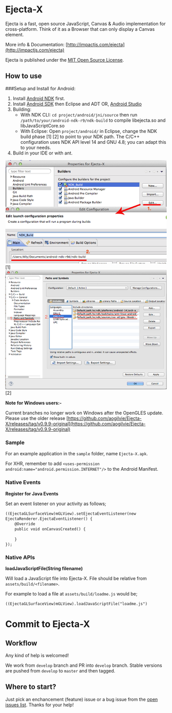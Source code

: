 # Ejecta-X

Ejecta is a fast, open source JavaScript, Canvas & Audio implementation for cross-platform. Think of it as a Browser that can only display a Canvas element.

More info & Documentation: [http://impactjs.com/ejecta](http://impactjs.com/ejecta)

Ejecta is published under the [MIT Open Source License](http://opensource.org/licenses/mit-license.php).


## How to use

###Setup and Install for Android:

1. Install [Android NDK](http://developer.android.com/tools/sdk/ndk/index.html) first.
2. Install [Android SDK](http://developer.android.com/sdk/index.html) then Eclipse and ADT OR, [Android Studio](http://developer.android.com/sdk/installing/studio.html)
3. Building:
	- With NDK CLI: `cd project/android/jni/source` then run `/path/to/your/android-ndk-r9/ndk-build` to compile libejecta.so and libJavaScriptCore.so
	- With Eclipse: Open `project/android/` in Eclipse, change the NDK build phase [1] [2] to point to your NDK path. The C/C++ configuration uses NDK API level 14 and GNU 4.8; you can adapt this to your needs.
4. Build in your IDE or with ant.

![image](build-phase-configuration.png) [1]
![image](build-phase-configuration-2.png) [2]

**Note for Windows users:-**

Current branches no longer work on Windows after the OpenGLES update. Please use the older release [https://github.com/aogilvie/Ejecta-X/releases/tag/v0.9.9-original](https://github.com/aogilvie/Ejecta-X/releases/tag/v0.9.9-original)

### Sample

For an example application in the `sample` folder, name `Ejecta-X.apk`.

For XHR, remember to add ```<uses-permission android:name="android.permission.INTERNET"/>``` to the Android Manifest.

### Native Events

**Register for Java Events**

Set an event listener on your activity as follows;

	((EjectaGLSurfaceView)mGLView).setEjectaEventListener(new EjectaRenderer.EjectaEventListener() {
        @Override
        public void onCanvasCreated() {

    	}
	});

### Native APIs

**loadJavaScriptFile(String filename)**

Will load a JavaScript file into Ejecta-X. File should be relative from ```assets/build/<filename>```.

For example to load a file at ```assets/build/loadme.js``` would be;

	((EjectaGLSurfaceView)mGLView).loadJavaScriptFile("loadme.js")

# Commit to Ejecta-X

## Workflow

Any kind of help is welcomed!

We work from `develop` branch and PR into `develop` branch. Stable versions are pushed from `develop` to `master` and then tagged.

## Where to start?

Just pick an enchancement (feature) issue or a bug issue from the [open issues list](https://github.com/Wizcorp/Ejecta-X/issues?state=open). Thanks for your help!

